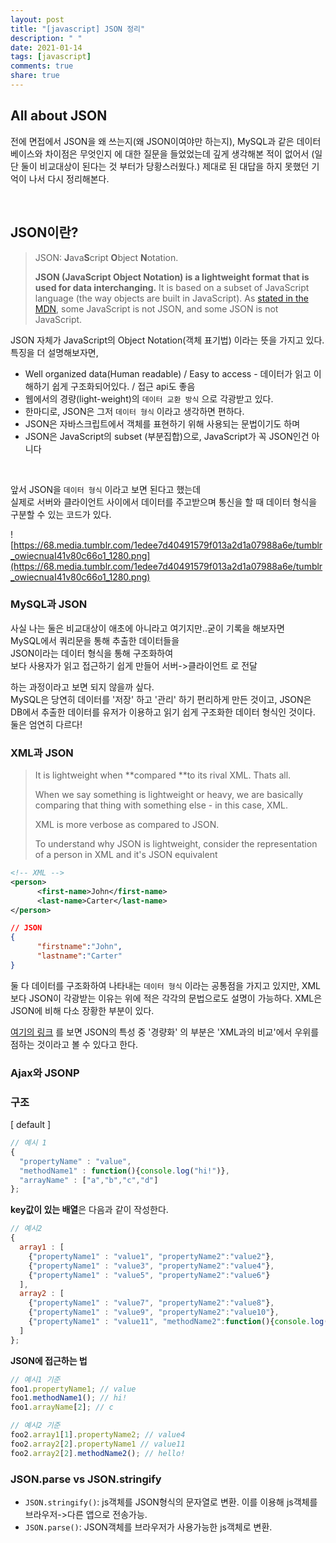 ```yaml
---
layout: post
title: "[javascript] JSON 정리"
description: " "
date: 2021-01-14
tags: [javascript]
comments: true
share: true
---
```


## All about JSON

전에 면접에서 JSON을 왜 쓰는지(왜 JSON이여야만 하는지), MySQL과 같은 데이터베이스와 차이점은 무엇인지 에 대한 질문을 들었었는데 깊게 생각해본 적이 없어서 (일단 둘이 비교대상이 된다는 것 부터가 당황스러웠다.) 제대로 된 대답을 하지 못했던 기억이 나서 다시 정리해본다.

<br>

## JSON이란?

> JSON: **J**ava**S**cript **O**bject **N**otation.
>
> **JSON (JavaScript Object Notation) is a lightweight format that is used for data interchanging.** It is based on a subset of JavaScript language (the way objects are built in JavaScript). As [stated in the MDN](https://developer.mozilla.org/en-US/docs/Web/JavaScript/Reference/Global_Objects/JSON), some JavaScript is not JSON, and some JSON is not JavaScript.

JSON 자체가 JavaScript의 Object Notation(객체 표기법) 이라는 뜻을 가지고 있다. <br> 특징을 더 설명해보자면,

- Well organized data(Human readable) / Easy to access - 데이터가 읽고 이해하기 쉽게 구조화되어있다. / 접근 api도 좋음
- 웹에서의 경량(light-weight)의 `데이터 교환 방식` 으로 각광받고 있다.
- 한마디로, JSON은 그저 `데이터 형식` 이라고 생각하면 편하다.
- JSON은 자바스크립트에서 객체를 표현하기 위해 사용되는 문법이기도 하며
- JSON은 JavaScript의 subset (부분집합)으로, JavaScript가 꼭 JSON인건 아니다

<br>

앞서 JSON을 `데이터 형식` 이라고 보면 된다고 했는데<br>실제로 서버와 클라이언트 사이에서 데이터를 주고받으며 통신을 할 때 데이터 형식을 구분할 수 있는 코드가 있다.

![https://68.media.tumblr.com/1edee7d40491579f013a2d1a07988a6e/tumblr_owiecnuaI41v80c66o1_1280.png](https://68.media.tumblr.com/1edee7d40491579f013a2d1a07988a6e/tumblr_owiecnuaI41v80c66o1_1280.png)



### MySQL과 JSON

사실 나는 둘은 비교대상이 애초에 아니라고 여기지만..굳이 기록을 해보자면 <br>MySQL에서 쿼리문을 통해 추출한 데이터들을<br> JSON이라는 데이터 형식을 통해 구조화하여 <br>보다 사용자가 읽고 접근하기 쉽게 만들어 서버->클라이언트 로 전달

하는 과정이라고 보면 되지 않을까 싶다.<br>MySQL은 당연히 데이터를 '저장' 하고 '관리' 하기 편리하게 만든 것이고, JSON은 DB에서 추출한 데이터를 유저가 이용하고 읽기 쉽게 구조화한 데이터 형식인 것이다. 둘은 엄연히 다르다!



### XML과 JSON

> It is lightweight when **compared **to its rival XML. Thats all.
>
> When we say something is lightweight or heavy, we are basically comparing that thing with something else - in this case, XML. 
>
> XML is more verbose as compared to JSON. 
>
> To understand why JSON is lightweight, consider the representation of a person in XML and it's JSON equivalent

```xml
<!-- XML -->
<person>
      <first-name>John</first-name>
      <last-name>Carter</last-name>
</person>
```

```json
// JSON
{
      "firstname":"John",
      "lastname":"Carter"
}
```

둘 다 데이터를 구조화하여 나타내는 `데이터 형식` 이라는 공통점을 가지고 있지만, XML보다 JSON이 각광받는 이유는 위에 적은 각각의 문법으로도 설명이 가능하다. XML은 JSON에 비해 다소 장황한 부분이 있다.

[여기의 링크](https://www.quora.com/What-is-the-reason-for-Json-to-be-lightweight) 를 보면 JSON의 특성 중 '경량화' 의 부분은 'XML과의 비교'에서 우위를 점하는 것이라고 볼 수 있다고 한다.





### Ajax와 JSONP



### 구조

[ default ]

```javascript
// 예시 1
{
  "propertyName" : "value",
  "methodName1" : function(){console.log("hi!")},
  "arrayName" : ["a","b","c","d"]
};
```



**key값이 있는 배열**은 다음과 같이 작성한다.

```javascript
// 예시2
{
  array1 : [
    {"propertyName1" : "value1", "propertyName2":"value2"},
    {"propertyName1" : "value3", "propertyName2":"value4"},
    {"propertyName1" : "value5", "propertyName2":"value6"}
  ],
  array2 : [
    {"propertyName1" : "value7", "propertyName2":"value8"},
    {"propertyName1" : "value9", "propertyName2":"value10"},
    {"propertyName1" : "value11", "methodName2":function(){console.log("hello!")}}
  ]
};
```



**JSON에 접근하는 법**

```javascript
// 예시1 기준
foo1.propertyName1; // value
foo1.methodName1(); // hi!
foo1.arrayName[2]; // c

// 예시2 기준
foo2.array1[1].propertyName2; // value4
foo2.array2[2].propertyName1 // value11
foo2.array2[2].methodName2(); // hello!
```



### JSON.parse vs JSON.stringify

- `JSON.stringify()`: js객체를 JSON형식의 문자열로 변환. 이를 이용해 js객체를 브라우저->다른 앱으로 전송가능.
- `JSON.parse()`: JSON객체를 브라우저가 사용가능한 js객체로 변환.




